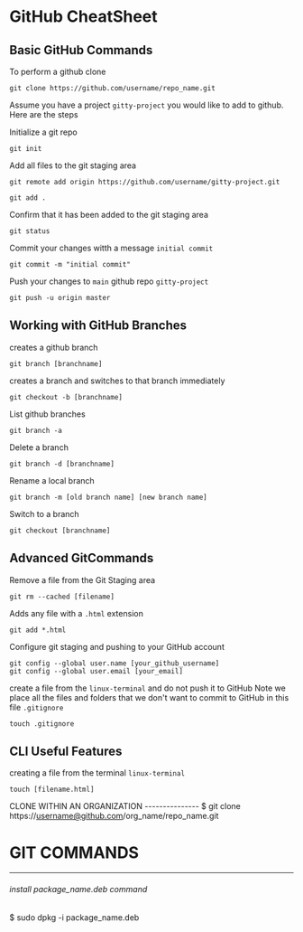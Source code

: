 # GitHub CheatSheet

## Basic GitHub Commands

To perform a github clone

```
git clone https://github.com/username/repo_name.git
```

Assume you have a project `gitty-project` you would like to add to github. Here are the steps

Initialize a git repo

```
git init
```

Add all files to the git staging area

```
git remote add origin https://github.com/username/gitty-project.git
```

```
git add .
```

Confirm that it has been added to the git staging area

```
git status
```

Commit your changes witth a message `initial commit`

```
git commit -m "initial commit"
```

Push your changes to `main` github repo `gitty-project`

```
git push -u origin master
```

## Working with GitHub Branches

creates a github branch

```
git branch [branchname]
```

creates a branch and switches to that branch immediately

```
git checkout -b [branchname]
```

List github branches

```
git branch -a
```

Delete a branch

```
git branch -d [branchname]
```

Rename a local branch

```
git branch -m [old branch name] [new branch name]
```

Switch to a branch

```
git checkout [branchname]
```

## Advanced GitCommands

Remove a file from the Git Staging area

```
git rm --cached [filename]
```

Adds any file with a `.html` extension

```
git add *.html
```

Configure git staging and pushing to your GitHub account

```
git config --global user.name [your_github_username]
git config --global user.email [your_email]
```

create a file from the `linux-terminal` and do not push it to GitHub
Note we place all the files and folders that we don't want to commit to GitHub in this file `.gitignore`

```
touch .gitignore
```

## CLI Useful Features

creating a file from the terminal `linux-terminal`

```
touch [filename.html]
```

CLONE WITHIN AN ORGANIZATION ---------------
$ git clone https://username@github.com/org_name/repo_name.git

# GIT COMMANDS

---

###### install package_name.deb command

$ sudo dpkg -i package_name.deb
